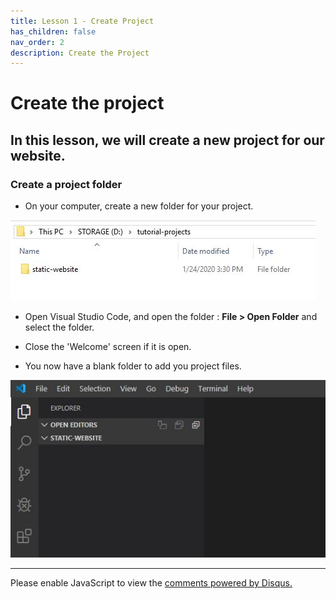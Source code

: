 ```yaml
---
title: Lesson 1 - Create Project
has_children: false
nav_order: 2
description: Create the Project
---
```


# Create the project

## In this lesson, we will create a new project for our website.

### Create a project folder

- On your computer, create a new folder for your project.

![new folder](../img/vsc-new-folder.JPG)

- Open Visual Studio Code, and open the folder : **File > Open Folder** and select the folder.

- Close the 'Welcome' screen if it is open.

- You now have a blank folder to add you project files.

![new folder](../img/vsc-opened-folder.JPG)

****
<div id="disqus_thread"></div>
<script>
var disqus_config = function () {
this.page.url = 'https://rcl-coding.github.io/tutorial-staticwebsite/lessons/lesson1.html';
this.page.identifier = 'f001-01';
};
(function() { // DON'T EDIT BELOW THIS LINE
var d = document, s = d.createElement('script');
s.src = 'https://coding-skills-io.disqus.com/embed.js';
s.setAttribute('data-timestamp', +new Date());
(d.head || d.body).appendChild(s);
})();
</script>
<noscript>Please enable JavaScript to view the <a href="https://disqus.com/?ref_noscript">comments powered by Disqus.</a></noscript>


